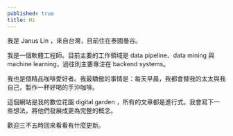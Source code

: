 ```yaml
---
published: true
title: Hi
---
```


我是 Janus Lin ，來自台灣，目前住在泰國曼谷。

我是一個軟體工程師。目前主要的工作領域是 data pipeline、data mining 與 machine learning，過往則主要專注在 backend systems。

我也是個精品咖啡愛好者。我最驕傲的事情是：每天早晨，我都會替我的太太與我自己，製作一杯好喝的手沖咖啡。

這個網站是我的數位花園 digital garden ，所有的文章都是進行式。我會寫下一些想法，將他們發展成更為完整的概念。

歡迎三不五時回來看看有什麼更新。
